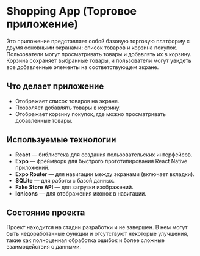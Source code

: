 # Shopping App (Торговое приложение)

Это приложение представляет собой базовую торговую платформу с двумя основными экранами: список товаров и корзина покупок. Пользователи могут просматривать товары и добавлять их в корзину. Корзина сохраняет выбранные товары, и пользователи могут увидеть все добавленные элементы на соответствующем экране.

## Что делает приложение

- Отображает список товаров на экране.
- Позволяет добавлять товары в корзину.
- Отображает корзину покупок, где можно просматривать добавленные товары.

## Используемые технологии

- **React** — библиотека для создания пользовательских интерфейсов.
- **Expo** — фреймворк для быстрого прототипирования React Native приложений.
- **Expo Router** — для навигации между экранами (включает вкладки).
- **SQLite** — для работы с базой данных.
- **Fake Store API** — для загрузки изображений.
- **Ionicons** — для отображения иконок в навигации.

## Состояние проекта

Проект находится на стадии разработки и не завершен. В нем могут быть недоработанные функции и отсутствуют некоторые улучшения, такие как полноценная обработка ошибок и более сложные взаимодействия с данными.
